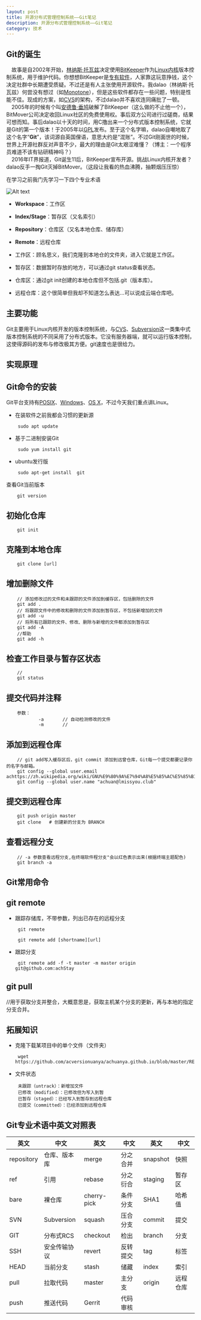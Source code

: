 ```yaml
---
layout: post
title: 开源分布式管理控制系统——Git笔记
description: 开源分布式管理控制系统——Git笔记
category: 技术
---
```


## Git的诞生  
&emsp;故事是自2002年开始，[林纳斯·托瓦兹][1]决定使用[BitKeeper][2]作为[Linux内核][3]版本控制系统，用于维护代码。你想想BitKeeper是[专有软件][4]，人家靠这玩意挣钱，这个决定社群中长期遭受质疑。不过还是有人主张使用开源软件。我dalao（林纳斯·托瓦兹）何尝没有想过（如[Monotone][5]），但是这些软件都存在一些问题，特别是性能不佳。现成的方案，如[CVS][6]的架构，不过dalao并不喜欢连同痛批了一顿。  
&emsp;2005年的时候有个叫[安德鲁·垂鸠][7]破解了BitKeeper（这么做的不止他一个），BitMover公司决定收回Linux社区的免费使用权。事后双方公司进行过磋商，结果可想而知。事后dalao以十天的时间，用C撸出来一个分布式版本控制系统，它就是Git的第一个版本！于2005年以[GPL][8]发布。至于这个名字嘛，dalao自嘲地取了这个名字“**Git**”，该词源自英国俚语，意思大约是“混账”。不过Git刚面世的时候，世界上开源社群反对声音不少，最大的理由是Git太艰涩难懂？（博主：一个程序员难道不该有钻研精神吗？）  
&emsp;2016年IT界报道，Git诞生11后，BitKeeper宣布开源。挑战Linux内核开发者？dalao反手一掏Git灭掉BitMover。（这段让我看的热血沸腾，抽颗烟压压惊）

在学习之前我门先学习一下四个专业术语  

![Alt text](https://raw.githubusercontent.com/achuanya/achuanya.github.io/master/assets/image/Git%E6%B5%81%E7%A8%8B%E5%9B%BE.jpg "Git数据流程图")  
 * **Workspace**：工作区
 * **lndex/Stage**：暂存区（又名索引）
 * **Repository**：仓库区（又名本地仓库、储存库）
 * **Remote**：远程仓库

 * 工作区：顾名思义，我们克隆到本地仓的文件夹，进入它就是工作区。
 * 暂存区：数据暂时存放的地方，可以通过git status查看状态。
 * 仓库区：通过git init创建的本地仓库但不包括.git（版本库）。
 * 远程仓库：这个很简单但我却不知道怎么表达...可以说成云端仓库吧。

## 主要功能
Git主要用于Linux内核开发的版本控制系统，与[CVS][6]、[Subversion][9]这一类集中式版本控制系统的不同采用了分布式版本。它没有服务器端，就可以运行版本控制，这使得源码的发布与修改极其方便。git速度也是很给力。

## 实现原理


## Git命令的安装
Git平台支持有[POSIX][10]、[Windows][11]、[OS X][12]，不过今天我们重点讲Linux。
 * 在装软件之前我都会习惯的更新源

        sudo apt update

 * 基于二进制安装Git

        sudo yum install git

 * ubuntu发行版

        sudo apt-get install  git

查看Git当前版本

        git version

## 初始化仓库

        git init

## 克隆到本地仓库

        git clone [url]
            
## 增加删除文件

        // 添加修改过的文件和未跟踪的文件添加到缓存区，包括删除的文件
        git add .
        // 将跟踪文件中的修改和删除的文件添加到暂存区，不包括新增加的文件
        git add -u
        // 将所有已跟踪的文件、修改、删除与新增的文件都添加到暂存区
        git add -A
        //帮助
        git add -h

## 检查工作目录与暂存区状态

        // 
        git status

## 提交代码并注释

        参数：
                -a       // 自动检测修改的文件
                -m       //  

## 添加到远程仓库

        // git add写入缓存区后，git commit 添加到远曾仓库，Git每一个提交都要记录你的名字与邮箱。
        git config --global user.email achttps://zh.wikipedia.org/wiki/GNU%E9%80%9A%E7%94%A8%E5%85%AC%E5%85%B1%E8%AE%B8%E5%8F%AF%E8%AF%81huanya
        git config --global user.name "achuan@lmissyou.club"


## 提交到远程仓库

        git push origin master
        git clone   # 创建新的分支为 BRANCH

## 查看远程分支

        // -a 参数查看远程分支,在终端软件程分支"会以红色表示出来(根据终端主题配色)
        git branch -a

## Git常用命令
## git remote
 * 跟踪存储库，不带参数，列出已存在的远程分支

        git remote
       
        git remote add [shortname][url]

 * 跟踪分支
 
        git remote add -f -t master -m master origin git@github.com:achStay 

## git pull
//用于获取分支并整合，大概意思是，获取主机某个分支的更新，再与本地的指定分支合并。 

## 拓展知识
 * 克隆下载某项目中的单个文件（文件夹）

        wget https://github.com/acversionuanya/achuanya.github.io/blob/master/README.md

 * 文件状态

        未跟踪（untrack）：新增加文件
        已修改（modified）：已修改但为写入到暂
        已暂存（staged）：已经写入到暂存到远程仓库
        已提交（committed）：已经添加到远程仓库

## Git专业术语中英文对照表
| 英文 | 中文  | 英文 | 中文 | 英文 | 中文 |
| ------------- | ------------- | ------------- | ------------- | ------------- | ------------- |
| repository | 仓库、版本库 | merge | 分之合并 | snapshot | 快照 |
| ref | 引用 | rebase | 分之衍合 | staging | 暂存区 |
| bare | 裸仓库 | cherry-pick | 条件分支 | SHA1 | 哈希值 |
| SVN | Subversion | squash | 压合分支 | commit | 提交 |
| GIT | 分布式RCS | checkout | 检出 | branch | 分支 |
| SSH | 安全传输协议 | revert | 反转提交 | tag | 标签 |
| HEAD | 当前分支 | stash | 储藏 | index | 索引 |
| pull | 拉取代码 | master | 主分支 | origin | 远程仓库 |
| push | 推送代码 | Gerrit | 代码审核 |  |  |







[1]: https://zh.wikipedia.org/wiki/%E6%9E%97%E7%BA%B3%E6%96%AF%C2%B7%E6%89%98%E7%93%A6%E5%85%B9
[2]: https://zh.wikipedia.org/wiki/BitKeeper  
[3]: https://zh.wikipedia.org/wiki/Linux%E5%86%85%E6%A0%B8  
[4]: https://zh.wikipedia.org/wiki/%E4%B8%93%E6%9C%89%E8%BD%AF%E4%BB%B6  

[5]: https://zh.wikipedia.org/wiki/Monotone
[6]: https://zh.wikipedia.org/wiki/%E5%8D%94%E4%BD%9C%E7%89%88%E6%9C%AC%E7%B3%BB%E7%B5%B1
[7]: https://zh.wikipedia.org/wiki/%E5%AE%89%E5%BE%B7%E9%AD%AF%C2%B7%E5%9E%82%E9%B3%A9
[8]: https://zh.wikipedia.org/wiki/GNU%E9%80%9A%E7%94%A8%E5%85%AC%E5%85%B1%E8%AE%B8%E5%8F%AF%E8%AF%81
[9]: https://zh.wikipedia.org/wiki/Subversion
[10]: https://zh.wikipedia.org/wiki/POSIX
[11]: https://zh.wikipedia.org/wiki/Microsoft_Windows
[12]: https://zh.wikipedia.org/wiki/MacOS